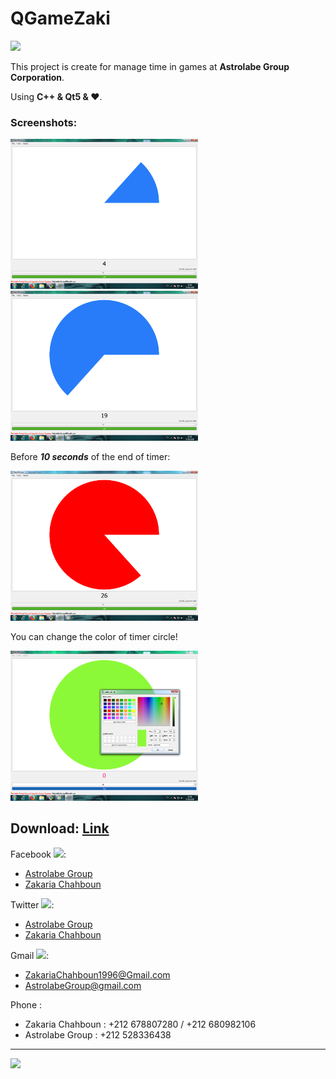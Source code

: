 # QGameZaki

<img src='https://raw.githubusercontent.com/zakaria-chahboun/ZakiQtProjects/master/IMAGE1.png'/>

This project is create for manage time in games at **Astrolabe Group Corporation**.

Using **C++ & Qt5 & ♥**.

### Screenshots:

<img src='https://raw.githubusercontent.com/zakaria-chahboun/QGameZaki/master/Screenshots/screenshot1.png' width='300px'/>
<img src='https://raw.githubusercontent.com/zakaria-chahboun/QGameZaki/master/Screenshots/screenshot2.png' width='300px'/>

Before ***10 seconds*** of the end of timer:

<img src='https://raw.githubusercontent.com/zakaria-chahboun/QGameZaki/master/Screenshots/screenshot3.png' width='300px'/>

You can change the color of timer circle!

<img src='https://raw.githubusercontent.com/zakaria-chahboun/QGameZaki/master/Screenshots/screenshot4.png' width='300px'/>


**Download**: <a href='https://github.com/zakaria-chahboun/QGameZaki/raw/master/Install/QGameZaki.zip'>Link</a>
---------------------------------------

Facebook <img src='https://vectors.pro/wp-content/uploads/2017/09/facebook-f-round-icon-vector-logo-300x300.png' width='20px'/>:
- <a href='https://www.facebook.com/AstrolabeGroup/'>Astrolabe Group</a>
- <a href='https://www.facebook.com/zakaria.chahboun.2018'>Zakaria Chahboun</a>

Twitter <img src='http://itouchappreviewers.com/wp-content/uploads/2015/01/twitter-logo_22.png' width='20px'/>:
- <a href='https://twitter.com/AstrolabeGroup'>Astrolabe Group</a>
- <a href='https://twitter.com/Zaki_Chahboun'>Zakaria Chahboun</a>

Gmail <img src='http://www.beep.es/blog/wp-content/uploads/2016/11/gmail_icono.png' width='20px'/>:
- ZakariaChahboun1996@Gmail.com
- AstrolabeGroup@gmail.com

Phone :
- Zakaria Chahboun : +212 678807280 / +212 680982106
- Astrolabe Group : +212 528336438

-------------------------------------------

<img src='https://raw.githubusercontent.com/zakaria-chahboun/ZakiQtProjects/master/IMAGE2.png'/>

